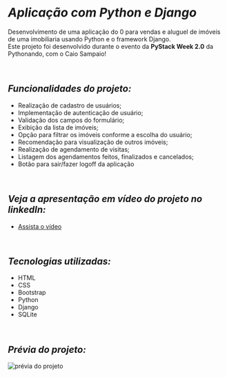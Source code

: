 # **_Aplicação com Python e Django_**

Desenvolvimento de uma aplicação do 0 para vendas e aluguel de imóveis de uma imobiliaria usando Python e o framework Django.<br>
Este projeto foi desenvolvido durante o evento da **PyStack Week 2.0** da Pythonando, com o Caio Sampaio!




&nbsp;
## **_Funcionalidades do projeto:_**
* Realização de cadastro de usuários;
* Implementação de autenticação de usuário;
* Validação dos campos do formulário;
* Exibição da lista de imóveis;
* Opção para filtrar os imóveis conforme a escolha do usuário;
* Recomendação para visualização de outros imóveis;
* Realização de agendamento de visitas;
* Listagem dos agendamentos feitos, finalizados e cancelados;
* Botão para sair/fazer logoff da aplicação



&nbsp;
## **_Veja a apresentação em vídeo do projeto no linkedIn:_**
* [Assista o vídeo](https://www.linkedin.com/feed/update/urn:li:activity:6888914453455286272/)





&nbsp;
## **_Tecnologias utilizadas:_**
* HTML
* CSS
* Bootstrap
* Python
* Django
* SQLite





&nbsp;
## **_Prévia do projeto:_**
![prévia do projeto](https://fernandagoncalves.com.br/github/pythonando.gif)